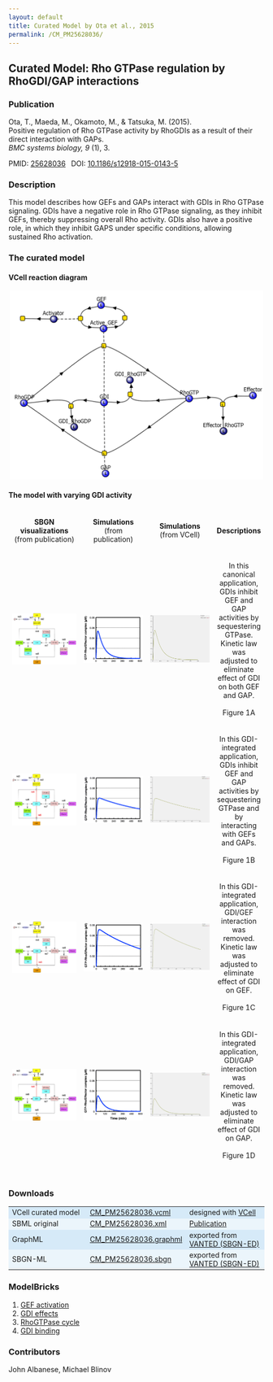 ```yaml
---
layout: default
title: Curated Model by Ota et al., 2015
permalink: /CM_PM25628036/
---
```

## Curated Model: Rho GTPase regulation by RhoGDI/GAP interactions

### Publication 

Ota, T., Maeda, M., Okamoto, M., & Tatsuka, M. (2015). <br />
Positive regulation of Rho GTPase activity by RhoGDIs as a result of their direct interaction with GAPs. <br />
<i> BMC systems biology, 9 </i> (1), 3.

 PMID: <a href="https://www.ncbi.nlm.nih.gov/pubmed/?term=25628036">25628036</a>&ensp; 
 DOI: <a href="https://doi.org/10.1186/s12918-015-0143-5">10.1186/s12918-015-0143-5</a><br />

### Description
This model describes how GEFs and GAPs interact with GDIs in Rho GTPase signaling. GDIs have a negative role in Rho GTPase signaling, as they inhibit GEFs, thereby suppressing overall Rho activity. GDIs also have a positive role, in which they inhibit GAPS under specific conditions, allowing sustained Rho activation.

### The curated model

#### VCell reaction diagram

<center><a href="https://modelbricks.github.io/images/Vcellimages/CM_RhoGTP_VCellDiagram.PNG"><img width="500" src="/images/Vcellimages/CM_RhoGTP_VCellDiagram.PNG"/></a></center>

#### The model with varying GDI activity

<center>
 <table style="border-collapse:separate; border-spacing:0 30px; margin-top:-15px;"> 
 <tr class="spaceunder">
  <td align="center" style="vertical-align:middle"> <b>SBGN visualizations</b> <br />(from publication)</td>
  <td align="center" style="vertical-align:middle"> <b>Simulations</b> <br />(from publication)</td>
  <td align="center" style="vertical-align:middle"> <b>Simulations</b> <br />(from VCell)</td>
  <td align="center" style="vertical-align:middle"> <b>Descriptions</b></td>
 </tr>
 <tr class="spaceUnder">
  <td align="center" width="200"><a href="https://modelbricks.github.io/images/SBGNfiles/RhoGTP_Fig1a_SBGN.PNG"><img width="175" style="vertical-align:middle" src="/images/SBGNfiles/RhoGTP_Fig1a_SBGN.PNG"/></a></td>
  <td align="center" width="200"><a href="https://modelbricks.github.io/images/publications/RhoGTP_Fig1a_sim.PNG"><img width="175" style="vertical-align:middle" src="/images/publications/RhoGTP_Fig1a_sim.PNG"/></a></td>
  <td align="center" width="200"><a href="https://modelbricks.github.io/images/Vcellimages/CM_PM25628036_Fig1A_VCell.PNG"><img width="175" style="vertical-align:middle" src="/images/Vcellimages/CM_PM25628036_Fig1A_VCell.PNG"/></a></td>  
  <td align="center" style="vertical-align:middle"> In this canonical application, GDIs inhibit GEF and GAP activities by sequestering GTPase. Kinetic law was adjusted to eliminate effect of GDI on both GEF and GAP. <br /><br /> Figure 1A </td>
 </tr>
 <tr class="spaceUnder">
  <td align="center" width="200"><a href="https://modelbricks.github.io/images/SBGNfiles/RhoGTP_Fig1b_SBGN.PNG"><img width="175" style="vertical-align:middle" src="/images/SBGNfiles/RhoGTP_Fig1b_SBGN.PNG"/></a></td>
  <td align="center" width="200"><a href="https://modelbricks.github.io/images/publications/RhoGTP_Fig1b_sim.PNG"><img width="175" style="vertical-align:middle" src="/images/publications/RhoGTP_Fig1b_sim.PNG"/></a></td>
  <td align="center" width="200"><a href="https://modelbricks.github.io/images/Vcellimages/CM_PM25628036_Fig1B_VCell.PNG"><img width="175" style="vertical-align:middle" src="/images/Vcellimages/CM_PM25628036_Fig1B_VCell.PNG"/></a></td> 
  <td align="center" style="vertical-align:middle"> In this GDI-integrated application, GDIs inhibit GEF and GAP activities by sequestering GTPase and by interacting with GEFs and GAPs. <br /><br /> Figure 1B</td>
  </tr>
 <tr class="spaceUnder">
  <td align="center" width="200"><a href="https://modelbricks.github.io/images/SBGNfiles/RhoGTP_Fig1c_SBGN.PNG"><img width="175" style="vertical-align:middle" src="/images/SBGNfiles/RhoGTP_Fig1c_SBGN.PNG"/></a></td>
  <td align="center" width="200"><a href="https://modelbricks.github.io/images/publications/RhoGTP_Fig1c_sim.PNG"><img width="175" style="vertical-align:middle" src="/images/publications/RhoGTP_Fig1c_sim.PNG"/></a></td>
  <td align="center" width="200"><a href="https://modelbricks.github.io/images/Vcellimages/CM_PM25628036_Fig1C_VCell.PNG"><img width="175" style="vertical-align:middle" src="/images/Vcellimages/CM_PM25628036_Fig1C_VCell.PNG"/></a></td> 
  <td align="center" style="vertical-align:middle"> In this GDI-integrated application, GDI/GEF interaction was removed. Kinetic law was adjusted to eliminate effect of GDI on GEF. <br /><br /> Figure 1C</td>
 </tr>
 <tr>
  <td align="center" width="200"><a href="https://modelbricks.github.io/images/SBGNfiles/RhoGTP_Fig1d_SBGN.PNG"><img width="175" style="vertical-align:middle" src="/images/SBGNfiles/RhoGTP_Fig1d_SBGN.PNG"/></a></td>
  <td align="center" width="200"><a href="https://modelbricks.github.io/images/publications/RhoGTP_Fig1d_sim.PNG"><img width="175" style="vertical-align:middle" src="/images/publications/RhoGTP_Fig1d_sim.PNG"/></a></td>
  <td align="center" width="200"><a href="https://modelbricks.github.io/images/Vcellimages/CM_PM25628036_Fig1D_VCell.PNG"><img width="175" style="vertical-align:middle" src="/images/Vcellimages/CM_PM25628036_Fig1D_VCell.PNG"/></a></td> 
  <td align="center" style="vertical-align:middle"> In this GDI-integrated application, GDI/GAP interaction was removed. Kinetic law was adjusted to eliminate effect of GDI on GAP. <br /><br /> Figure 1D</td>
 </tr>
 </table>
</center>

### Downloads
<center>
 <table>
  <td width="33%" bgcolor="#D6EAF8">VCell curated model </td>
  <td width="33%" bgcolor="#D6EAF8"><a href="/modelbricks/VCML_SBMLfiles/CM_PM25628036.vcml">CM_PM25628036.vcml</a></td>
  <td width="33%" bgcolor="#D6EAF8"> designed with <a href="http://vcell.org"> VCell</a></td>
  <tr>
   <td bgcolor="#EBF5FB">SBML original </td>
   <td bgcolor="#EBF5FB"><a href="/modelbricks/SBGNexecutablefiles/CM_PM25628036.xml">CM_PM25628036.xml</a></td>
   <td bgcolor="#EBF5FB"> <a href="https://doi.org/10.1186/s12918-015-0143-5">Publication</a></td>
  </tr>
  <tr>
   <td bgcolor="#D6EAF8">GraphML </td>
   <td bgcolor="#D6EAF8"><a href="/modelbricks/SBGNexecutablefiles/CM_PM25628036.graphml">CM_PM25628036.graphml</a></td>
   <td bgcolor="#D6EAF8"> exported from <a href="https://immersive-analytics.infotech.monash.edu/vanted/addons/sbgn-ed/">VANTED (SBGN-ED)</a></td>
  </tr>
  <tr>
   <td bgcolor="#EBF5FB">SBGN-ML </td>
   <td bgcolor="#EBF5FB"><a href="/modelbricks/SBGNexecutablefiles/CM_PM25628036.sbgn">CM_PM25628036.sbgn</a></td>
   <td bgcolor="#EBF5FB"> exported from <a href="https://immersive-analytics.infotech.monash.edu/vanted/addons/sbgn-ed/">VANTED (SBGN-ED)</a></td>
  </tr>
 </table>
</center>
 
### ModelBricks

<ol>
 <li> <a href="/CM_PM25628036_MB1/">GEF activation</a>
 </li>
 <li> <a href="/CM_PM25628036_MB2/">GDI effects</a>
 </li>
 <li> <a href="/CM_PM25628036_MB3/"> RhoGTPase cycle</a>
 </li>
 <li> <a href="/CM_PM25628036_MB4/"> GDI binding</a>
 </li>
</ol>  
  
### Contributors
John Albanese, Michael Blinov
